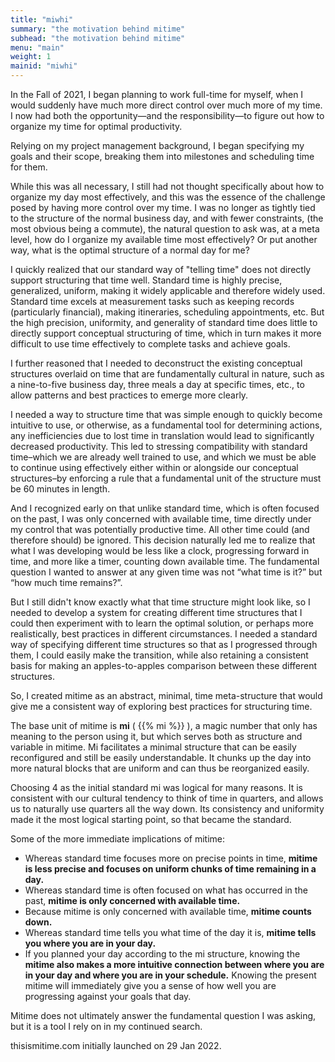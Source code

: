 ```yaml
---
title: "miwhi"
summary: "the motivation behind mitime"
subhead: "the motivation behind mitime"
menu: "main"
weight: 1 
mainid: "miwhi"
---
```


In the Fall of 2021, I began planning to work full-time for myself, when I would suddenly have much more direct control over much more of my time. I now had both the opportunity—and the responsibility—to figure out how to organize my time for optimal productivity.

Relying on my project management background, I began specifying my goals and their scope, breaking them into milestones and scheduling time for them.

While this was all necessary, I still had not thought specifically about how to organize my day most effectively, and this was the essence of the challenge posed by having more control over my time. I was no longer as tightly tied to the structure of the normal business day, and with fewer constraints, (the most obvious being a commute), the natural question to ask was, at a meta level, how do I organize my available time most effectively? Or put another way, what is the optimal structure of a normal day for me?   

I quickly realized that our standard way of "telling time" does not directly support structuring that time well. Standard time is highly precise, generalized, uniform, making it widely applicable and therefore widely used. Standard time excels at measurement tasks such as keeping records (particularly financial), making itineraries, scheduling appointments, etc. But the high precision, uniformity, and generality of standard time does little to directly support conceptual structuring of time, which in turn makes it more difficult to use time effectively to complete tasks and achieve goals. 
 
I further reasoned that I needed to deconstruct the existing conceptual structures overlaid on time that are fundamentally cultural in nature, such as a nine-to-five business day, three meals a day at specific times, etc., to allow patterns and best practices to emerge more clearly. 

I needed a way to structure time that was simple enough to quickly become intuitive to use, or otherwise, as a fundamental tool for determining actions, any inefficiencies due to lost time in translation would lead to significantly decreased productivity. This led to stressing compatibility with standard time–which we are already well trained to use, and which we must be able to continue using effectively either within or alongside our conceptual structures–by enforcing a rule that a fundamental unit of the structure must be 60 minutes in length. 

And I recognized early on that unlike standard time, which is often focused on the past, I was only concerned with available time, time directly under my control that was potentially productive time. All other time could (and therefore should) be ignored. This decision naturally led me to realize that what I was developing would be less like a clock, progressing forward in time, and more like a timer, counting down available time. The fundamental question I wanted to answer at any given time was not “what time is it?” but “how much time remains?”.

But I still didn't know exactly what that time structure might look like, so I needed to develop a system for creating different time structures that I could then experiment with to learn the optimal solution, or perhaps more realistically, best practices in different circumstances. I needed a standard way of specifying different time structures so that as I progressed through them, I could easily make the transition, while also retaining a consistent basis for making an apples-to-apples comparison between these different structures.

So, I created mitime as an abstract, minimal, time meta-structure that would give me a consistent way of exploring best practices for structuring time. 

The base unit of mitime is **mi** ( {{% mi %}} ), a magic number that only has meaning to the person using it, but which serves both as structure and variable in mitime. Mi facilitates a minimal structure that can be easily reconfigured and still be easily understandable. It chunks up the day into more natural blocks that are uniform and can thus be reorganized easily.

Choosing 4 as the initial standard mi was logical for many reasons. It is consistent with our cultural tendency to think of time in quarters, and allows us to naturally use quarters all the way down. Its consistency and uniformity made it the most logical starting point, so that became the standard. 

Some of the more immediate implications of mitime:
- Whereas standard time focuses more on precise points in time, **mitime is less precise and focuses on uniform chunks of time remaining in a day.**
- Whereas standard time is often focused on what has occurred in the past, **mitime is only concerned with available time.**
- Because mitime is only concerned with available time, **mitime counts down.**
- Whereas standard time tells you what time of the day it is, **mitime tells you where you are in your day.**
- If you planned your day according to the mi structure, knowing the **mitime also makes a more intuitive connection between where you are in your day and where you are in your schedule.** Knowing the present mitime will immediately give you a sense of how well you are progressing against your goals that day.   

Mitime does not ultimately answer the fundamental question I was asking, but it is a tool I rely on in my continued search.

thisismitime.com initially launched on 29 Jan 2022. 
